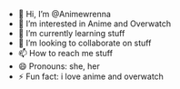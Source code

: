 - 👋 Hi, I’m @Animewrenna
- 👀 I’m interested in Anime and Overwatch
- 🌱 I’m currently learning stuff
- 💞️ I’m looking to collaborate on stuff
- 📫 How to reach me stuff
- 😄 Pronouns: she, her
- ⚡ Fun fact: i love anime and overwatch

<!---
Animewrenna/Animewrenna is a ✨ special ✨ repository because its `README.md` (this file) appears on your GitHub profile.
You can click the Preview link to take a look at your changes.
--->

